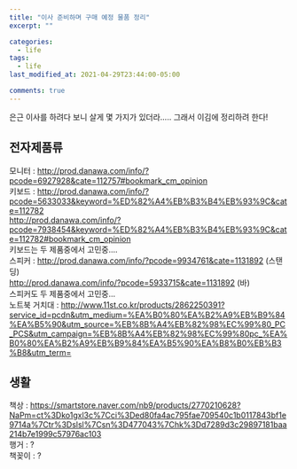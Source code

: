 ```yaml
---
title: "이사 준비하며 구매 예정 물품 정리"
excerpt: ""

categories:
  - life
tags:
  - life
last_modified_at: 2021-04-29T23:44:00-05:00

comments: true
---
```


은근 이사를 하려다 보니 살게 몇 가지가 있더라..... 그래서 이김에 정리하려 한다!

## 전자제품류

모니터 : http://prod.danawa.com/info/?pcode=6927928&cate=112757#bookmark_cm_opinion  
키보드 : http://prod.danawa.com/info/?pcode=5633033&keyword=%ED%82%A4%EB%B3%B4%EB%93%9C&cate=112782  
 http://prod.danawa.com/info/?pcode=7938454&keyword=%ED%82%A4%EB%B3%B4%EB%93%9C&cate=112782#bookmark_cm_opinion  
키보드는 두 제품중에서 고민중....  
스피커 : http://prod.danawa.com/info/?pcode=9934761&cate=1131892 (스탠딩)  
http://prod.danawa.com/info/?pcode=5933715&cate=1131892 (바)  
 스피커도 두 제품중에서 고민중...  
노트북 거치대 : http://www.11st.co.kr/products/2862250391?service_id=pcdn&utm_medium=%EA%B0%80%EA%B2%A9%EB%B9%84%EA%B5%90&utm_source=%EB%8B%A4%EB%82%98%EC%99%80_PC_PCS&utm_campaign=%EB%8B%A4%EB%82%98%EC%99%80pc_%EA%B0%80%EA%B2%A9%EB%B9%84%EA%B5%90%EA%B8%B0%EB%B3%B8&utm_term=

## 생활

책상 : https://smartstore.naver.com/nb9/products/2770210628?NaPm=ct%3Dko1gxl3c%7Cci%3Ded80fa4ac795fae709540c1b0117843bf1e9714a%7Ctr%3Dslsl%7Csn%3D477043%7Chk%3Dd7289d3c29897181baa214b7e1999c57976ac103  
행거 : ?  
책꽂이 : ?
